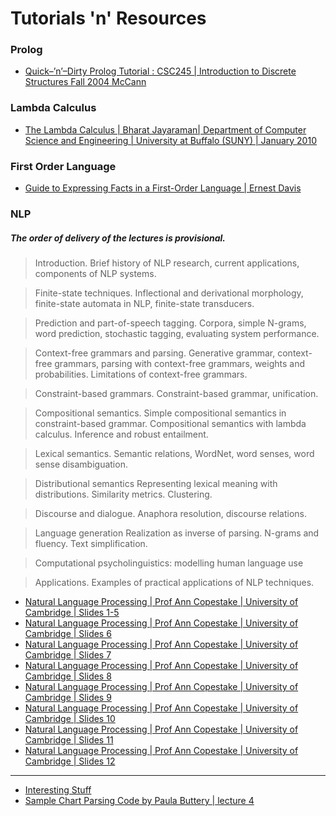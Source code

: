 # Tutorials 'n' Resources

### Prolog
* [Quick–’n’–Dirty Prolog Tutorial : CSC245 | Introduction to Discrete Structures Fall 2004 McCann](https://github.com/crazysal/computational-linguistics/blob/master/cheatSheatsProlog/Quick%E2%80%93%E2%80%99n%E2%80%99%E2%80%93Dirty%0AProlog%0ATutorial.pdf)

### Lambda Calculus
* [The Lambda Calculus | Bharat Jayaraman| Department of Computer Science and Engineering | University at Buffalo (SUNY) | January 2010](https://github.com/crazysal/computational-linguistics/blob/master/cheatSheatsProlog/LambdaCalculusNotes.pdf)

### First Order Language 
* [Guide to Expressing Facts in a First-Order Language | Ernest Davis](https://github.com/crazysal/computational-linguistics/blob/master/cheatSheatsProlog/folguide.pdf)


### NLP 

##### The order of delivery of the lectures is provisional.

>    Introduction. Brief history of NLP research, current applications, components of NLP systems.

>    Finite-state techniques. Inflectional and derivational morphology, finite-state automata in NLP, finite-state transducers.

>    Prediction and part-of-speech tagging. Corpora, simple N-grams, word prediction, stochastic tagging, evaluating system performance.

>    Context-free grammars and parsing. Generative grammar, context-free grammars, parsing with context-free grammars, weights and probabilities. Limitations of context-free grammars.

>    Constraint-based grammars. Constraint-based grammar, unification.

>    Compositional semantics. Simple compositional semantics in constraint-based grammar. Compositional semantics with lambda calculus. Inference and robust entailment.

>    Lexical semantics. Semantic relations, WordNet, word senses, word sense disambiguation.

>    Distributional semantics Representing lexical meaning with distributions. Similarity metrics. Clustering.

>    Discourse and dialogue. Anaphora resolution, discourse relations.

>    Language generation Realization as inverse of parsing. N-grams and fluency. Text simplification.

>    Computational psycholinguistics: modelling human language use

>    Applications. Examples of practical applications of NLP techniques. 

* [Natural Language Processing | Prof Ann Copestake | University of Cambridge | Slides 1-5](https://github.com/crazysal/computational-linguistics/blob/master/cheatSheatsProlog/slides1-5.pdf)
* [Natural Language Processing | Prof Ann Copestake | University of Cambridge | Slides 6](https://github.com/crazysal/computational-linguistics/blob/master/cheatSheatsProlog/slides6.pdf)
* [Natural Language Processing | Prof Ann Copestake | University of Cambridge | Slides 7](https://github.com/crazysal/computational-linguistics/blob/master/cheatSheatsProlog/slides7.pdf)
* [Natural Language Processing | Prof Ann Copestake | University of Cambridge | Slides 8](https://github.com/crazysal/computational-linguistics/blob/master/cheatSheatsProlog/slides8.pdf)
* [Natural Language Processing | Prof Ann Copestake | University of Cambridge | Slides 9](https://github.com/crazysal/computational-linguistics/blob/master/cheatSheatsProlog/slides9.pdf)
* [Natural Language Processing | Prof Ann Copestake | University of Cambridge | Slides 10](https://github.com/crazysal/computational-linguistics/blob/master/cheatSheatsProlog/slides10.pdf)
* [Natural Language Processing | Prof Ann Copestake | University of Cambridge | Slides 11](https://github.com/crazysal/computational-linguistics/blob/master/cheatSheatsProlog/slides11.pdf)
* [Natural Language Processing | Prof Ann Copestake | University of Cambridge | Slides 12](https://github.com/crazysal/computational-linguistics/blob/master/cheatSheatsProlog/lecture12.ppt)

----

*  [Interesting Stuff](http://www.cl.cam.ac.uk/~aac10/stuff.html)
*  [Sample Chart Parsing Code by Paula Buttery | lecture 4](http://www.cl.cam.ac.uk/~aac10/java-parser/)
